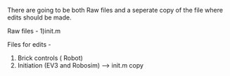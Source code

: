 There are going to be both Raw files and a seperate copy of the file where edits should be made. 

Raw files -
1)init.m

Files for edits -

1) Brick controls ( Robot)
2) Initiation (EV3 and Robosim) --> init.m copy
